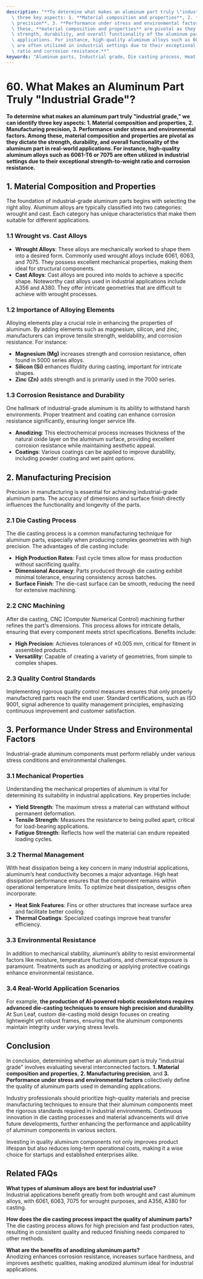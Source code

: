 ```yaml
---
description: "**To determine what makes an aluminum part truly \"industrial grade,\" we can identify\
  \ three key aspects: 1. **Material composition and properties**, 2. **Manufacturing\
  \ precision**, 3. **Performance under stress and environmental factors**. Among\
  \ these, **material composition and properties** are pivotal as they dictate the\
  \ strength, durability, and overall functionality of the aluminum part in real-world\
  \ applications. For instance, high-quality aluminum alloys such as 6061-T6 or 7075\
  \ are often utilized in industrial settings due to their exceptional strength-to-weight\
  \ ratio and corrosion resistance.**"
keywords: "Aluminum parts, Industrial grade, Die casting process, Heat dissipation performance"
---
```

# 60. What Makes an Aluminum Part Truly "Industrial Grade"?

**To determine what makes an aluminum part truly "industrial grade," we can identify three key aspects: 1. **Material composition and properties**, 2. **Manufacturing precision**, 3. **Performance under stress and environmental factors**. Among these, **material composition and properties** are pivotal as they dictate the strength, durability, and overall functionality of the aluminum part in real-world applications. For instance, high-quality aluminum alloys such as 6061-T6 or 7075 are often utilized in industrial settings due to their exceptional strength-to-weight ratio and corrosion resistance.**

## **1. Material Composition and Properties**

The foundation of industrial-grade aluminum parts begins with selecting the right alloy. Aluminum alloys are typically classified into two categories: wrought and cast. Each category has unique characteristics that make them suitable for different applications.

### **1.1 Wrought vs. Cast Alloys**

- **Wrought Alloys**: These alloys are mechanically worked to shape them into a desired form. Commonly used wrought alloys include 6061, 6063, and 7075. They possess excellent mechanical properties, making them ideal for structural components.
- **Cast Alloys**: Cast alloys are poured into molds to achieve a specific shape. Noteworthy cast alloys used in industrial applications include A356 and A380. They offer intricate geometries that are difficult to achieve with wrought processes.

### **1.2 Importance of Alloying Elements**

Alloying elements play a crucial role in enhancing the properties of aluminum. By adding elements such as magnesium, silicon, and zinc, manufacturers can improve tensile strength, weldability, and corrosion resistance. For instance:

- **Magnesium (Mg)** increases strength and corrosion resistance, often found in 5000 series alloys.
- **Silicon (Si)** enhances fluidity during casting, important for intricate shapes.
- **Zinc (Zn)** adds strength and is primarily used in the 7000 series.

### **1.3 Corrosion Resistance and Durability**

One hallmark of industrial-grade aluminum is its ability to withstand harsh environments. Proper treatment and coating can enhance corrosion resistance significantly, ensuring longer service life.

- **Anodizing**: This electrochemical process increases thickness of the natural oxide layer on the aluminum surface, providing excellent corrosion resistance while maintaining aesthetic appeal.
- **Coatings**: Various coatings can be applied to improve durability, including powder coating and wet paint options.

## **2. Manufacturing Precision**

Precision in manufacturing is essential for achieving industrial-grade aluminum parts. The accuracy of dimensions and surface finish directly influences the functionality and longevity of the parts.

### **2.1 Die Casting Process**

The die casting process is a common manufacturing technique for aluminum parts, especially when producing complex geometries with high precision. The advantages of die casting include:

- **High Production Rates**: Fast cycle times allow for mass production without sacrificing quality.
- **Dimensional Accuracy**: Parts produced through die casting exhibit minimal tolerance, ensuring consistency across batches.
- **Surface Finish**: The die-cast surface can be smooth, reducing the need for extensive machining.

### **2.2 CNC Machining**

After die casting, CNC (Computer Numerical Control) machining further refines the part's dimensions. This process allows for intricate details, ensuring that every component meets strict specifications. Benefits include:

- **High Precision**: Achieves tolerances of ±0.005 mm, critical for fitment in assembled products.
- **Versatility**: Capable of creating a variety of geometries, from simple to complex shapes.

### **2.3 Quality Control Standards**

Implementing rigorous quality control measures ensures that only properly manufactured parts reach the end user. Standard certifications, such as ISO 9001, signal adherence to quality management principles, emphasizing continuous improvement and customer satisfaction.

## **3. Performance Under Stress and Environmental Factors**

Industrial-grade aluminum components must perform reliably under various stress conditions and environmental challenges. 

### **3.1 Mechanical Properties**

Understanding the mechanical properties of aluminum is vital for determining its suitability in industrial applications. Key properties include:

- **Yield Strength**: The maximum stress a material can withstand without permanent deformation.
- **Tensile Strength**: Measures the resistance to being pulled apart, critical for load-bearing applications.
- **Fatigue Strength**: Reflects how well the material can endure repeated loading cycles.

### **3.2 Thermal Management**

With heat dissipation being a key concern in many industrial applications, aluminum’s heat conductivity becomes a major advantage. High heat dissipation performance ensures that the component remains within operational temperature limits. To optimize heat dissipation, designs often incorporate:

- **Heat Sink Features**: Fins or other structures that increase surface area and facilitate better cooling.
- **Thermal Coatings**: Specialized coatings improve heat transfer efficiency.

### **3.3 Environmental Resistance**

In addition to mechanical stability, aluminum’s ability to resist environmental factors like moisture, temperature fluctuations, and chemical exposure is paramount. Treatments such as anodizing or applying protective coatings enhance environmental resistance.

### **3.4 Real-World Application Scenarios**

For example, **the production of AI-powered robotic exoskeletons requires advanced die-casting techniques to ensure high precision and durability**. At Sun Leaf, custom die-casting mold design focuses on creating lightweight yet robust frames, ensuring that the aluminum components maintain integrity under varying stress levels.

## **Conclusion**

In conclusion, determining whether an aluminum part is truly "industrial grade" involves evaluating several interconnected factors. **1. Material composition and properties**, **2. Manufacturing precision**, and **3. Performance under stress and environmental factors** collectively define the quality of aluminum parts used in demanding applications. 

Industry professionals should prioritize high-quality materials and precise manufacturing techniques to ensure that their aluminum components meet the rigorous standards required in industrial environments. Continuous innovation in die casting processes and material advancements will drive future developments, further enhancing the performance and applicability of aluminum components in various sectors.

Investing in quality aluminum components not only improves product lifespan but also reduces long-term operational costs, making it a wise choice for startups and established enterprises alike.

## Related FAQs

**What types of aluminum alloys are best for industrial use?**  
Industrial applications benefit greatly from both wrought and cast aluminum alloys, with 6061, 6063, 7075 for wrought purposes, and A356, A380 for casting.

**How does the die casting process impact the quality of aluminum parts?**  
The die casting process allows for high precision and fast production rates, resulting in consistent quality and reduced finishing needs compared to other methods.

**What are the benefits of anodizing aluminum parts?**  
Anodizing enhances corrosion resistance, increases surface hardness, and improves aesthetic qualities, making anodized aluminum ideal for industrial applications.
